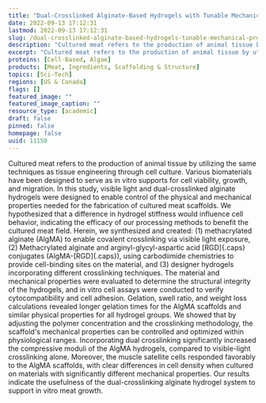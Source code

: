 ```yaml
---
title: "Dual-Crosslinked Alginate-Based Hydrogels with Tunable Mechanical Properties for Cultured Meat"
date: 2022-09-13 17:12:31
lastmod: 2022-09-13 17:12:31
slug: /dual-crosslinked-alginate-based-hydrogels-tunable-mechanical-properties-cultured-meat
description: "Cultured meat refers to the production of animal tissue by utilizing the same techniques as tissue engineering through cell culture. Various biomaterials have been designed to serve as in vitro supports for cell viability, growth, and migration. In this study, visible light and dual-crosslinked alginate hydrogels were designed to enable control of the physical and mechanical properties needed for the fabrication of cultured meat scaffolds."
excerpt: "Cultured meat refers to the production of animal tissue by utilizing the same techniques as tissue engineering through cell culture. Various biomaterials have been designed to serve as in vitro supports for cell viability, growth, and migration. In this study, visible light and dual-crosslinked alginate hydrogels were designed to enable control of the physical and mechanical properties needed for the fabrication of cultured meat scaffolds."
proteins: [Cell-Based, Algae]
products: [Meat, Ingredients, Scaffolding & Structure]
topics: [Sci-Tech]
regions: [US & Canada]
flags: []
featured_image: ""
featured_image_caption: ""
resource_type: [academic]
draft: false
pinned: false
homepage: false
uuid: 11150
---
```

Cultured meat refers to the production of animal tissue by utilizing the
same techniques as tissue engineering through cell culture. Various
biomaterials have been designed to serve as in vitro supports for cell
viability, growth, and migration. In this study, visible light and
dual-crosslinked alginate hydrogels were designed to enable control of
the physical and mechanical properties needed for the fabrication of
cultured meat scaffolds. We hypothesized that a difference in hydrogel
stiffness would influence cell behavior, indicating the efficacy of our
processing methods to benefit the cultured meat field. Herein, we
synthesized and created: (1) methacrylated alginate (AlgMA) to enable
covalent crosslinking via visible light exposure, (2) Methacrylated
alginate and arginyl-glycyl-aspartic acid [RGD]{.caps} conjugates
(AlgMA-[RGD]{.caps}), using carbodiimide chemistries to provide
cell-binding sites on the material, and (3) designer hydrogels
incorporating different crosslinking techniques. The material and
mechanical properties were evaluated to determine the structural
integrity of the hydrogels, and in vitro cell assays were conducted to
verify cytocompatibility and cell adhesion. Gelation, swell ratio, and
weight loss calculations revealed longer gelation times for the AlgMA
scaffolds and similar physical properties for all hydrogel groups. We
showed that by adjusting the polymer concentration and the crosslinking
methodology, the scaffold's mechanical properties can be controlled and
optimized within physiological ranges. Incorporating dual crosslinking
significantly increased the compressive moduli of the AlgMA hydrogels,
compared to visible-light crosslinking alone. Moreover, the muscle
satellite cells responded favorably to the AlgMA scaffolds, with clear
differences in cell density when cultured on materials with
significantly different mechanical properties. Our results indicate the
usefulness of the dual-crosslinking alginate hydrogel system to support
in vitro meat growth.
